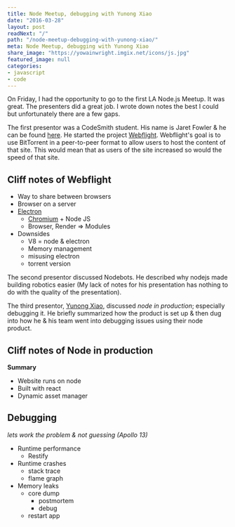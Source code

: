 ```yaml
---
title: Node Meetup, debugging with Yunong Xiao
date: "2016-03-28"
layout: post
readNext: "/"
path: "/node-meetup-debugging-with-yunong-xiao/"
meta: Node Meetup, debugging with Yunong Xiao
share_image: "https://yowainwright.imgix.net/icons/js.jpg"
featured_image: null
categories:
- javascript
- code
---
```


On Friday, I had the opportunity to go to the first LA Node.js Meetup. It was great. The presenters did a great job. I wrote down notes the best I could but unfortunately there are a few gaps. 

The first presentor was a CodeSmith student. His name is Jaret Fowler & he can be found [here](//github.com/10000highfives). He started the project [Webflight](//webflight.io). Webflight's goal is to use BitTorrent in a peer-to-peer format to allow users to host the content of that site. This would mean that as users of the site increased so would the speed of that site.

## Cliff notes of Webflight

-  Way to share between browsers
-  Browser on a server
-  [Electron](//electron.atom.io/)
   -  [Chromium](//www.chromium.org/Home) + Node JS
   -  Browser, Render => Modules
-  Downsides
   -  V8 = node & electron
   -  Memory management
   -  misusing electron
   -  torrent version

The second presentor discussed Nodebots. He described why nodejs made building robotics easier (My lack of notes for his presentation has nothing to do with the quality of the presentation). 

The third presentor, [Yunong Xiao](//yunong.io/), discussed *node in production*; especially debugging it. He briefly summarized how the product is set up & then dug into how he & his team went into debugging issues using their node product.

## Cliff notes of Node in production

**Summary**
-  Website runs on node
-  Built with react
-  Dynamic asset manager

## Debugging

_lets work the problem & not guessing (Apollo 13)_

-  Runtime performance
   -  Restify
-  Runtime crashes
   -  stack trace
   -  flame graph
-  Memory leaks
   -  core dump
      -  postmortem
      -  debug
   -  restart app
